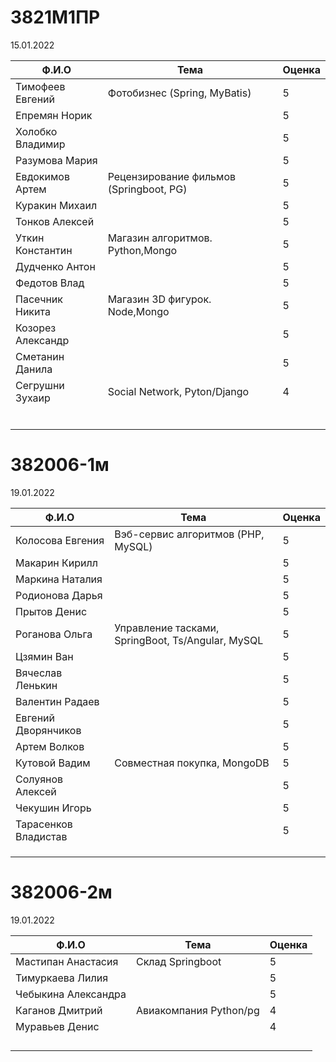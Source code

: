 # 3821М1ПР

15.01.2022

| Ф.И.О                       | Тема                                      | Оценка |
|-----------------------------|-------------------------------------------|--------|
| Тимофеев Евгений            | Фотобизнес (Spring, MyBatis)              | 5      |
| Епремян Норик               |                                           | 5      |
| Холобко Владимир            |                                           | 5      |
| Разумова Мария              |                                           | 5      |
| Евдокимов Артем             | Рецензирование фильмов (Springboot, PG)   | 5      |
| Куракин Михаил              |                                           | 5      |
| Тонков Алексей              |                                           | 5      |
| Уткин Константин            | Магазин алгоритмов. Python,Mongo          | 5      |
| Дудченко Антон              |                                           | 5      |
| Федотов Влад                |                                           | 5      |
| Пасечник Никита             | Магазин 3D фигурок. Node,Mongo            | 5      |
| Козорез Александр           |                                           | 5      |
| Сметанин Данила             |                                           | 5      |
| Сегрушни Зухаир             | Social Network, Pyton/Django              | 4      |
|                             |                                           |        |
|                             |                                           |        |
|                             |                                           |        |
|                             |                                           |        |
|                             |                                           |        |
|                             |                                           |        |

# 382006-1м

19.01.2022

| Ф.И.О                       | Тема                                              | Оценка |
|-----------------------------|---------------------------------------------------|--------|
| Колосова Евгения            | Вэб-сервис алгоритмов (PHP, MySQL)                | 5      |
| Макарин Кирилл              |                                                   | 5      |
| Маркина Наталия             |                                                   | 5      |
| Родионова Дарья             |                                                   | 5      |
| Прытов Денис                |                                                   | 5      |
| Роганова Ольга              | Управление тасками, SpringBoot, Ts/Angular, MySQL | 5      |
| Цзямин Ван                  |                                                   | 5      |
| Вячеслав Ленькин            |                                                   | 5      |
| Валентин Радаев             |                                                   | 5      |
| Евгений Дворянчиков         |                                                   | 5      |
| Артем Волков                |                                                   | 5      |
| Кутовой Вадим               | Совместная покупка, MongoDB                       | 5      |
| Солуянов Алексей            |                                                   | 5      |
| Чекушин Игорь               |                                                   | 5      |
| Тарасенков Владистав        |                                                   | 5      |
|                             |                                                   |        |
|                             |                                                   |        |
|                             |                                                   |        |

# 382006-2м

19.01.2022

| Ф.И.О                       | Тема                                      | Оценка |
|-----------------------------|-------------------------------------------|--------|
| Мастипан Анастасия          | Склад Springboot                          | 5      |
| Тимуркаева Лилия            |                                           | 5      |
| Чебыкина Александра         |                                           | 5      |
| Каганов Дмитрий             | Авиакомпания Python/pg                    | 4      |
| Муравьев Денис              |                                           | 4      |
|                             |                                           |        |
|                             |                                           |        |
|                             |                                           |        |
|                             |                                           |        |

